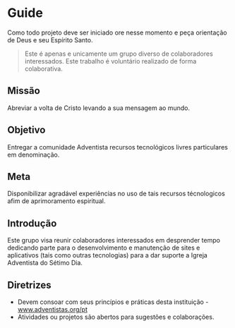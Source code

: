 # Guide

Como todo projeto deve ser iniciado ore nesse momento e peça orientação de Deus e seu Espírito Santo.

> Este é apenas e unicamente um grupo diverso de colaboradores interessados. Este trabalho é voluntário realizado de forma colaborativa.

## Missão
Abreviar a volta de Cristo levando a sua mensagem ao mundo.

## Objetivo
Entregar a comunidade Adventista recursos tecnológicos livres particulares em denominação.

## Meta
Disponibilizar agradável experiências no uso de tais recursos técnologicos afim de aprimoramento espiritual.

## Introdução
Este grupo visa reunir colaboradores interessados em desprender tempo dedicando parte para o desenvolvimento e manutenção de sites e aplicativos (tais como outras tecnologias) para a dar suporte a Igreja Adventista do Sétimo Dia.

## Diretrizes
* Devem consoar com seus princípios e práticas desta instituição - www.adventistas.org/pt
* Atividades ou projetos são abertos para sugestões e colaborações.

